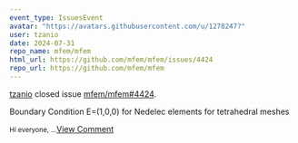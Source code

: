 ```yaml
---
event_type: IssuesEvent
avatar: "https://avatars.githubusercontent.com/u/1278247?"
user: tzanio
date: 2024-07-31
repo_name: mfem/mfem
html_url: https://github.com/mfem/mfem/issues/4424
repo_url: https://github.com/mfem/mfem
---
```


<a href='https://github.com/tzanio' target='_blank'>tzanio</a> closed issue <a href='https://github.com/mfem/mfem/issues/4424' target='_blank'>mfem/mfem#4424</a>.

<p>Boundary Condition E=(1,0,0) for Nedelec elements for tetrahedral meshes</p><small>Hi everyone,...</small><a href='https://github.com/mfem/mfem/issues/4424' target='_blank'>View Comment</a>